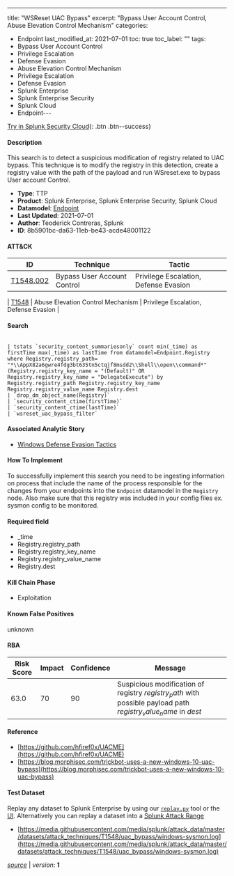 ---
title: "WSReset UAC Bypass"
excerpt: "Bypass User Account Control, Abuse Elevation Control Mechanism"
categories:
  - Endpoint
last_modified_at: 2021-07-01
toc: true
toc_label: ""
tags:
  - Bypass User Account Control
  - Privilege Escalation
  - Defense Evasion
  - Abuse Elevation Control Mechanism
  - Privilege Escalation
  - Defense Evasion
  - Splunk Enterprise
  - Splunk Enterprise Security
  - Splunk Cloud
  - Endpoint---



[Try in Splunk Security Cloud](https://www.splunk.com/en_us/cyber-security.html){: .btn .btn--success}

#### Description

This search is to detect a suspicious modification of registry related to UAC bypass. This technique is to modify the registry in this detection, create a registry value with the path of the payload and run WSreset.exe to bypass User account Control.

- **Type**: TTP
- **Product**: Splunk Enterprise, Splunk Enterprise Security, Splunk Cloud
- **Datamodel**: [Endpoint](https://docs.splunk.com/Documentation/CIM/latest/User/Endpoint)
- **Last Updated**: 2021-07-01
- **Author**: Teoderick Contreras, Splunk
- **ID**: 8b5901bc-da63-11eb-be43-acde48001122


#### ATT&CK

| ID          | Technique   | Tactic         |
| ----------- | ----------- |--------------- |
| [T1548.002](https://attack.mitre.org/techniques/T1548/002/) | Bypass User Account Control | Privilege Escalation, Defense Evasion |



| [T1548](https://attack.mitre.org/techniques/T1548/) | Abuse Elevation Control Mechanism | Privilege Escalation, Defense Evasion |





#### Search

```

| tstats `security_content_summariesonly` count min(_time) as firstTime max(_time) as lastTime from datamodel=Endpoint.Registry where Registry.registry_path= "*\\AppX82a6gwre4fdg3bt635tn5ctqjf8msdd2\\Shell\\open\\command*" (Registry.registry_key_name = "(Default)" OR Registry.registry_key_name = "DelegateExecute") by Registry.registry_path Registry.registry_key_name Registry.registry_value_name Registry.dest 
| `drop_dm_object_name(Registry)` 
| `security_content_ctime(firstTime)` 
| `security_content_ctime(lastTime)` 
| `wsreset_uac_bypass_filter`
```

#### Associated Analytic Story
* [Windows Defense Evasion Tactics](/stories/windows_defense_evasion_tactics)


#### How To Implement
To successfully implement this search you need to be ingesting information on process that include the name of the process responsible for the changes from your endpoints into the `Endpoint` datamodel in the `Registry` node. Also make sure that this registry was included in your config files ex. sysmon config to be monitored.

#### Required field
* _time
* Registry.registry_path
* Registry.registry_key_name
* Registry.registry_value_name
* Registry.dest


#### Kill Chain Phase
* Exploitation


#### Known False Positives
unknown


#### RBA

| Risk Score  | Impact      | Confidence   | Message      |
| ----------- | ----------- |--------------|--------------|
| 63.0 | 70 | 90 | Suspicious modification of registry $registry_path$ with possible payload path $registry_value_name$ in $dest$ |




#### Reference

* [https://github.com/hfiref0x/UACME](https://github.com/hfiref0x/UACME)
* [https://blog.morphisec.com/trickbot-uses-a-new-windows-10-uac-bypass](https://blog.morphisec.com/trickbot-uses-a-new-windows-10-uac-bypass)



#### Test Dataset
Replay any dataset to Splunk Enterprise by using our [`replay.py`](https://github.com/splunk/attack_data#using-replaypy) tool or the [UI](https://github.com/splunk/attack_data#using-ui).
Alternatively you can replay a dataset into a [Splunk Attack Range](https://github.com/splunk/attack_range#replay-dumps-into-attack-range-splunk-server)

* [https://media.githubusercontent.com/media/splunk/attack_data/master/datasets/attack_techniques/T1548/uac_bypass/windows-sysmon.log](https://media.githubusercontent.com/media/splunk/attack_data/master/datasets/attack_techniques/T1548/uac_bypass/windows-sysmon.log)


[*source*](https://github.com/splunk/security_content/tree/develop/detections/endpoint/wsreset_uac_bypass.yml) \| *version*: **1**